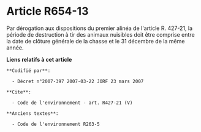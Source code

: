# Article R654-13

Par dérogation aux dispositions du premier alinéa de l'article R. 427-21, la période de destruction à tir des animaux
nuisibles doit être comprise entre la date de clôture générale de la chasse et le 31 décembre de la même année.

**Liens relatifs à cet article**

	**Codifié par**:

	  - Décret n°2007-397 2007-03-22 JORF 23 mars 2007

	**Cite**:

	  - Code de l'environnement - art. R427-21 (V)

	**Anciens textes**:

	  - Code de l'environnement R263-5
